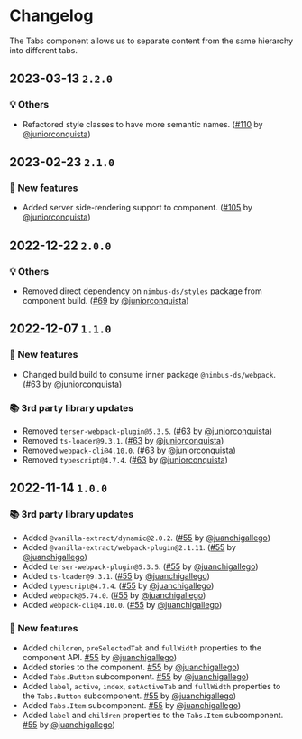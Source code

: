 # Changelog

The Tabs component allows us to separate content from the same hierarchy into different tabs.

## 2023-03-13 `2.2.0`

### 💡 Others

- Refactored style classes to have more semantic names. ([#110](https://github.com/TiendaNube/nimbus-design-system/pull/110) by [@juniorconquista](https://github.com/juniorconquista))

## 2023-02-23 `2.1.0`

### 🎉 New features

- Added server side-rendering support to component. ([#105](https://github.com/TiendaNube/nimbus-design-system/pull/105) by [@juniorconquista](https://github.com/juniorconquista))

## 2022-12-22 `2.0.0`

### 💡 Others

- Removed direct dependency on `nimbus-ds/styles` package from component build. ([#69](https://github.com/TiendaNube/nimbus-design-system/pull/69) by [@juniorconquista](https://github.com/juniorconquista))

## 2022-12-07 `1.1.0`

### 🎉 New features

- Changed build build to consume inner package `@nimbus-ds/webpack`. ([#63](https://github.com/TiendaNube/nimbus-design-system/pull/63) by [@juniorconquista](https://github.com/juniorconquista))

### 📚 3rd party library updates

- Removed `terser-webpack-plugin@5.3.5`. ([#63](https://github.com/TiendaNube/nimbus-design-system/pull/63) by [@juniorconquista](https://github.com/juniorconquista))
- Removed `ts-loader@9.3.1`. ([#63](https://github.com/TiendaNube/nimbus-design-system/pull/63) by [@juniorconquista](https://github.com/juniorconquista))
- Removed `webpack-cli@4.10.0`. ([#63](https://github.com/TiendaNube/nimbus-design-system/pull/63) by [@juniorconquista](https://github.com/juniorconquista))
- Removed `typescript@4.7.4`. ([#63](https://github.com/TiendaNube/nimbus-design-system/pull/63) by [@juniorconquista](https://github.com/juniorconquista))

## 2022-11-14 `1.0.0`

### 📚 3rd party library updates

- Added `@vanilla-extract/dynamic@2.0.2`. ([#55](https://github.com/TiendaNube/nimbus-design-system/pull/55) by [@juanchigallego](https://github.com/juanchigallego))
- Added `@vanilla-extract/webpack-plugin@2.1.11`. ([#55](https://github.com/TiendaNube/nimbus-design-system/pull/55) by [@juanchigallego](https://github.com/juanchigallego))
- Added `terser-webpack-plugin@5.3.5`. ([#55](https://github.com/TiendaNube/nimbus-design-system/pull/55) by [@juanchigallego](https://github.com/juanchigallego))
- Added `ts-loader@9.3.1`. ([#55](https://github.com/TiendaNube/nimbus-design-system/pull/55) by [@juanchigallego](https://github.com/juanchigallego))
- Added `typescript@4.7.4`. ([#55](https://github.com/TiendaNube/nimbus-design-system/pull/55) by [@juanchigallego](https://github.com/juanchigallego))
- Added `webpack@5.74.0`. ([#55](https://github.com/TiendaNube/nimbus-design-system/pull/55) by [@juanchigallego](https://github.com/juanchigallego))
- Added `webpack-cli@4.10.0`. ([#55](https://github.com/TiendaNube/nimbus-design-system/pull/55) by [@juanchigallego](https://github.com/juanchigallego))

### 🎉 New features

- Added `children`, `preSelectedTab` and `fullWidth` properties to the component API. [#55](https://github.com/TiendaNube/nimbus-design-system/pull/#55) by [@juanchigallego](https://github.com/juanchigallego))
- Added stories to the component. [#55](https://github.com/TiendaNube/nimbus-design-system/pull/#55) by [@juanchigallego](https://github.com/juanchigallego))
- Added `Tabs.Button` subcomponent. [#55](https://github.com/TiendaNube/nimbus-design-system/pull/#55) by [@juanchigallego](https://github.com/juanchigallego))
- Added `label`, `active`, `index`, `setActiveTab` and `fullWidth` properties to the `Tabs.Button` subcomponent. [#55](https://github.com/TiendaNube/nimbus-design-system/pull/#55) by [@juanchigallego](https://github.com/juanchigallego))
- Added `Tabs.Item` subcomponent. [#55](https://github.com/TiendaNube/nimbus-design-system/pull/#55) by [@juanchigallego](https://github.com/juanchigallego))
- Added `label` and `children` properties to the `Tabs.Item` subcomponent. [#55](https://github.com/TiendaNube/nimbus-design-system/pull/#55) by [@juanchigallego](https://github.com/juanchigallego))
